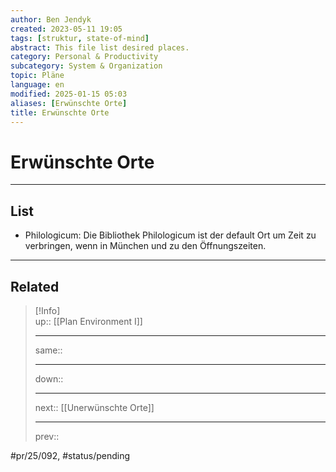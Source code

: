 ```yaml
---
author: Ben Jendyk
created: 2023-05-11 19:05
tags: [struktur, state-of-mind]
abstract: This file list desired places.
category: Personal & Productivity 
subcategory: System & Organization 
topic: Pläne 
language: en
modified: 2025-01-15 05:03
aliases: [Erwünschte Orte]
title: Erwünschte Orte
---
```


# Erwünschte Orte

---

## List

- Philologicum: Die Bibliothek Philologicum ist der default Ort um Zeit zu verbringen, wenn in München und zu den Öffnungszeiten.  

---

## Related

> [!Info]  
> up:: [[Plan Environment I]]
> - ---
> same::
> - ---
> down::
> - ---
> next:: [[Unerwünschte Orte]]
> - ---
> prev:: 


#pr/25/092, #status/pending